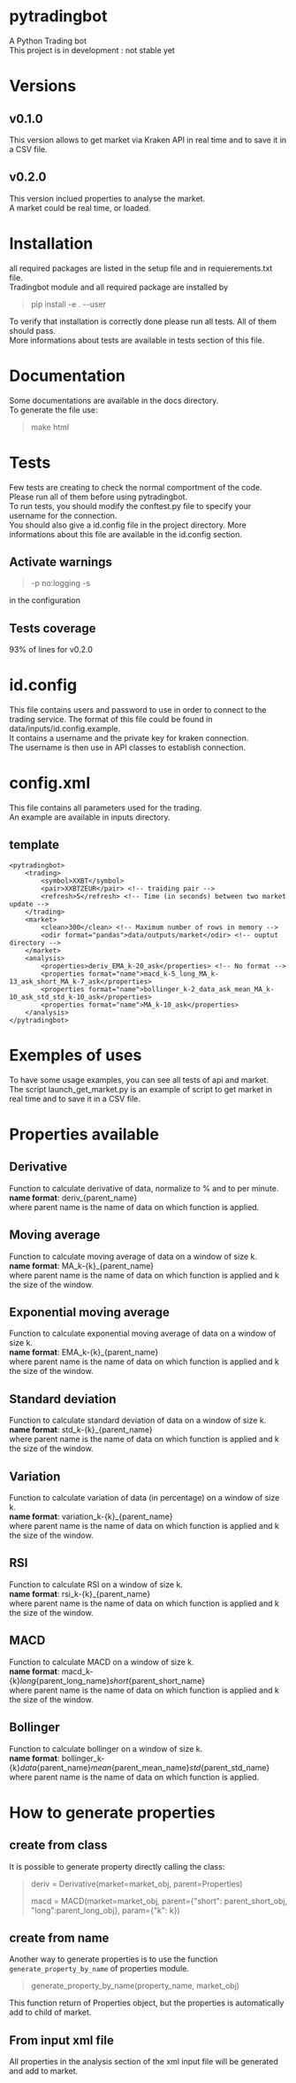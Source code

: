 # pytradingbot
A Python Trading bot  
This project is in development : not stable yet

# Versions
## v0.1.0
This version allows to get market via Kraken API in real time and to save it in a CSV file.
## v0.2.0
This version inclued properties to analyse the market.  
A market could be real time, or loaded.  
# Installation
all required packages are listed in the setup file and in requierements.txt file.  
Tradingbot module and all required package are installed by
>pip install -e . --user  

To verify that installation is correctly done please run all tests. All of them should pass.  
More informations about tests are available in tests section of this file.  

# Documentation
Some documentations are available in the docs directory.  
To generate the file use:
>make html

# Tests
Few tests are creating to check the normal comportment of the code.  
Please run all of them before using pytradingbot.  
To run tests, you should modify the conftest.py file to specify your username for the connection.  
You should also give a id.config file in the project directory. More informations about this file are available in the id.config section.

## Activate warnings
> -p no:logging -s  

in the configuration

## Tests coverage 
93% of lines for v0.2.0 

# id.config
This file contains users and password to use in order to connect to the trading service.
The format of this file could be found in data/inputs/id.config.example.  
It contains a username and the private key for kraken connection.  
The username is then use in API classes to establish connection.  

# config.xml
This file contains all parameters used for the trading.  
An example are available in inputs directory.
## template
````
<pytradingbot>
    <trading>
        <symbol>XXBT</symbol>
        <pair>XXBTZEUR</pair> <!-- traiding pair -->
        <refresh>5</refresh> <!-- Time (in seconds) between two market update -->
    </trading>
    <market>
        <clean>300</clean> <!-- Maximum number of rows in memory -->
        <odir format="pandas">data/outputs/market</odir> <!-- ouptut directory -->
    </market>
    <analysis>
        <properties>deriv_EMA_k-20_ask</properties> <!-- No format -->
        <properties format="name">macd_k-5_long_MA_k-13_ask_short_MA_k-7_ask</properties>
        <properties format="name">bollinger_k-2_data_ask_mean_MA_k-10_ask_std_std_k-10_ask</properties>
        <properties format="name">MA_k-10_ask</properties>
    </analysis>
</pytradingbot>
````
# Exemples of uses
To have some usage examples, you can see all tests of api and market.  
The script launch_get_market.py is an example of script to get market in real time and to save it in a CSV file.

# Properties available
## Derivative
Function to calculate derivative of data, normalize to % and to per minute.  
**name format**: deriv_{parent_name}  
where parent name is the name of data on which function is applied.  

## Moving average
Function to calculate moving average of data on a window of size k.  
**name format**: MA_k-{k}_{parent_name}  
where parent name is the name of data on which function is applied and k the size of the window.  

## Exponential moving average
Function to calculate exponential moving average of data on a window of size k.  
**name format**: EMA_k-{k}_{parent_name}  
where parent name is the name of data on which function is applied and k the size of the window.  

## Standard deviation
Function to calculate standard deviation of data on a window of size k.  
**name format**: std_k-{k}_{parent_name}  
where parent name is the name of data on which function is applied and k the size of the window.  

## Variation
Function to calculate variation of data (in percentage) on a window of size k.  
**name format**: variation_k-{k}_{parent_name}  
where parent name is the name of data on which function is applied and k the size of the window.  

## RSI
Function to calculate RSI on a window of size k.  
**name format**: rsi_k-{k}_{parent_name}  
where parent name is the name of data on which function is applied and k the size of the window.  

## MACD
Function to calculate MACD on a window of size k.  
**name format**: macd_k-{k}_long_{parent_long_name}_short_{parent_short_name}  
where parent name is the name of data on which function is applied and k the size of the window.  

## Bollinger
Function to calculate bollinger on a window of size k.  
**name format**: bollinger_k-{k}_data_{parent_name}_mean_{parent_mean_name}_std_{parent_std_name}  
where parent name is the name of data on which function is applied.  

# How to generate properties
## create from class
It is possible to generate property directly calling the class:  
> deriv = Derivative(market=market_obj, parent=Properties)  
> 
> macd = MACD(market=market_obj, parent={"short": parent_short_obj, "long":parent_long_obj}, param={"k": k})

## create from name
Another way to generate properties is to use the function `generate_property_by_name` of properties module.  
> generate_property_by_name(property_name, market_obj)  

This function return of Properties object, but the properties is automatically add to child of market.  

## From input xml file
All properties in the analysis section of the xml input file will be generated and add to market.  
